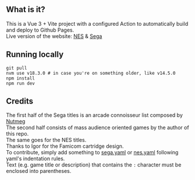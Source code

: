 ## What is it?
This is a Vue 3 + Vite project with a configured Action to automatically build and deploy to Github Pages.\
Live version of the website: [NES](https://bestercode.github.io/#/nes) & [Sega](https://bestercode.github.io/#/sega)

## Running locally
```console
git pull
nvm use v18.3.0 # in case you're on something older, like v14.5.0
npm install
npm run dev
```

## Credits
The first half of the Sega titles is an arcade connoisseur list composed by [Nutmeg](https://rpgcodex.net/forums/members/nutmeg.16903/)\
The second half consists of mass audience oriented games by the author of this repo.\
The same goes for the NES titles.\
Thanks to Igor for the Famicom cartridge design.\
To contribute, simply add something to [sega.yaml](https://github.com/BesterCode/bestercode.github.io/blob/master/src/assets/sega.yaml) or [nes.yaml](https://github.com/BesterCode/bestercode.github.io/blob/master/src/assets/nes.yaml) following yaml's indentation rules.\
Text (e.g. game title or description) that contains the `:` character must be enclosed into parentheses.
